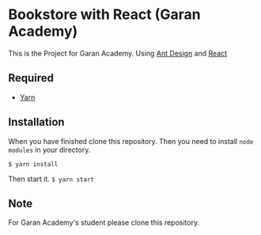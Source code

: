 # Bookstore with React (Garan Academy)
This is the Project for Garan Academy. Using [Ant Design](https://ant.design/) and [React](https://reactjs.org/)

## Required
* [Yarn](https://classic.yarnpkg.com/en/docs/install/#windows-stable)

## Installation
When you have finished clone this repository. Then you need to install `node modules` in your directory.

`$ yarn install`

Then start it.
`$ yarn start`

## Note
For Garan Academy's student please clone this repository.
